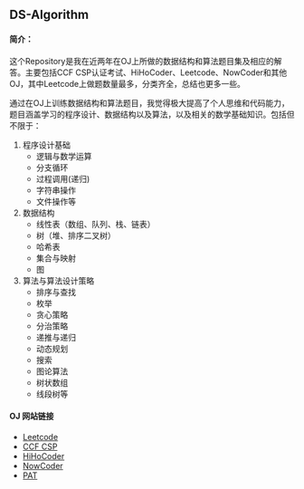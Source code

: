 ## DS-Algorithm

#### 简介：
这个Repository是我在近两年在OJ上所做的数据结构和算法题目集及相应的解答。主要包括CCF CSP认证考试、HiHoCoder、Leetcode、NowCoder和其他OJ，其中Leetcode上做题数量最多，分类齐全，总结也更多一些。

通过在OJ上训练数据结构和算法题目，我觉得极大提高了个人思维和代码能力，题目涵盖学习的程序设计、数据结构以及算法，以及相关的数学基础知识。包括但不限于：

1. 程序设计基础
    * 逻辑与数学运算
    * 分支循环
    * 过程调用(递归)
    * 字符串操作
    * 文件操作等
2. 数据结构
    * 线性表（数组、队列、栈、链表）
    * 树（堆、排序二叉树）
    * 哈希表
    * 集合与映射
    * 图
3. 算法与算法设计策略
    * 排序与查找
    * 枚举
    * 贪心策略
    * 分治策略
    * 递推与递归
    * 动态规划
    * 搜索
    * 图论算法
    * 树状数组
    * 线段树等

#### OJ 网站链接
* [Leetcode](https://leetcode.com/)
* [CCF CSP](http://www.cspro.org/lead/application/ccf/login.jsp)
* [HiHoCoder](https://hihocoder.com/)
* [NowCoder](https://www.nowcoder.com/)
* [PAT](https://www.patest.cn/)